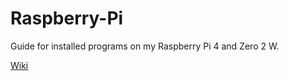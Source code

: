 # Raspberry-Pi
Guide for installed programs on my Raspberry Pi 4 and Zero 2 W.

[Wiki](https://github.com/justinknguyen/Raspberry-Pi/wiki)
